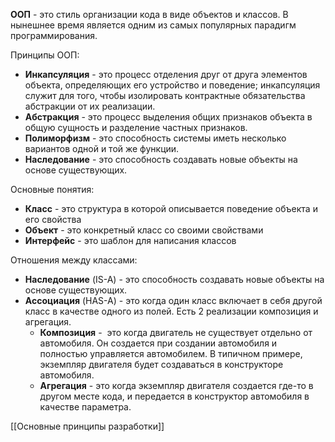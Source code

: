 **ООП** - это стиль организации кода в виде объектов и классов. В нынешнее время является одним из самых популярных парадигм программирования.

Принципы ООП:
- **Инкапсуляция** - это процесс отделения друг от друга элементов объекта, определяющих его устройство и поведение; инкапсуляция служит для того, чтобы изолировать контрактные обязательства абстракции от их реализации.
- **Абстракция** - это процесс выделения общих признаков объекта в общую сущность и разделение частных признаков.
- **Полиморфизм** - это способность системы иметь несколько вариантов одной и той же функции.
- **Наследование** - это способность создавать новые объекты на основе существующих.

Основные понятия:
- **Класс** - это структура в которой описывается поведение объекта и его свойства
- **Объект** - это конкретный класс со своими свойствами
- **Интерфейс** - это шаблон для написания классов

Отношения между классами:
- **Наследование** (IS-A) - это способность создавать новые объекты на основе существующих.
- **Ассоциация** (HAS-A) - это когда один класс включает в себя другой класс в качестве одного из полей. Есть 2 реализации композиция и агрегация.
	- **Композиция** -  это когда двигатель не существует отдельно от автомобиля. Он создается при создании автомобиля и полностью управляется автомобилем. В типичном примере, экземпляр двигателя будет создаваться в конструкторе автомобиля.
	- **Агрегация** - это когда экземпляр двигателя создается где-то в другом месте кода, и передается в конструктор автомобиля в качестве параметра.

[[Основные принципы разработки]]